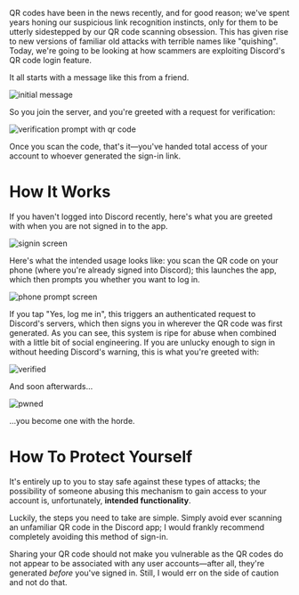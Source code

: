 QR codes have been in the news recently, and for good reason; we've spent years honing our suspicious link recognition instincts, only for them to be utterly sidestepped by our QR code scanning obsession. This has given rise to new versions of familiar old attacks with terrible names like "quishing". Today, we're going to be looking at how scammers are exploiting Discord's QR code login feature.

It all starts with a message like this from a friend.

![initial message](/blogposts/discord-qr-code-phishing/initial.png)

So you join the server, and you're greeted with a request for verification:

![verification prompt with qr code](/blogposts/discord-qr-code-phishing/verification.png)

Once you scan the code, that's it&mdash;you've handed total access of your account to whoever generated the sign-in link.

# How It Works

If you haven't logged into Discord recently, here's what you are greeted with when you are not signed in to the app.

![signin screen](/blogposts/discord-qr-code-phishing/signin-example.png)

Here's what the intended usage looks like: you scan the QR code on your phone (where you're already signed into Discord); this launches the app, which then prompts you whether you want to log in.

<img style="max-width: 300px" src="/blogposts/discord-qr-code-phishing/phone-prompt.png" alt="phone prompt screen">

If you tap "Yes, log me in", this triggers an authenticated request to Discord's servers, which then signs you in wherever the QR code was first generated. As you can see, this system is ripe for abuse when combined with a little bit of social engineering. If you are unlucky enough to sign in without heeding Discord's warning, this is what you're greeted with:

![verified](/blogposts/discord-qr-code-phishing/verified.png)

And soon afterwards&hellip;

![pwned](/blogposts/discord-qr-code-phishing/pwned.png)

&hellip;you become one with the horde.

# How To Protect Yourself

It's entirely up to you to stay safe against these types of attacks; the possibility of someone abusing this mechanism to gain access to your account is, unfortunately, **intended functionality**.

Luckily, the steps you need to take are simple. Simply avoid ever scanning an unfamiliar QR code in the Discord app; I would frankly recommend completely avoiding this method of sign-in.

Sharing your QR code should not make you vulnerable as the QR codes do not appear to be associated with any user accounts&mdash;after all, they're generated *before* you've signed in. Still, I would err on the side of caution and not do that.